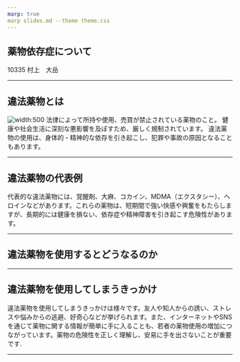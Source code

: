 ```yaml
---
marp: true
marp slides.md --theme theme.css
---
```


## 薬物依存症について
10335 村上　大岳

---

## 違法薬物とは
![width:500](./assets/薬物例　イラスト.jpg)	
法律によって所持や使用、売買が禁止されている薬物のこと。
健康や社会生活に深刻な悪影響を及ぼすため、厳しく規制されています。
違法薬物の使用は、身体的・精神的な依存を引き起こし、犯罪や事故の原因となることもあります。

---

## 違法薬物の代表例

代表的な違法薬物には、覚醒剤、大麻、コカイン、MDMA（エクスタシー）、ヘロインなどがあります。これらの薬物は、短期間で強い快感や興奮をもたらしますが、長期的には健康を損ない、依存症や精神障害を引き起こす危険性があります。

---


## 違法薬物を使用するとどうなるのか

---

## 違法薬物を使用してしまうきっかけ

違法薬物を使用してしまうきっかけは様々です。友人や知人からの誘い、ストレスや悩みからの逃避、好奇心などが挙げられます。また、インターネットやSNSを通じて薬物に関する情報が簡単に手に入ることも、若者の薬物使用の増加につながっています。薬物の危険性を正しく理解し、安易に手を出さないことが重要です.


---
